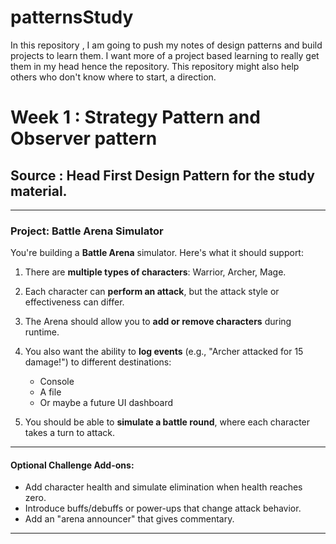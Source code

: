 # patternsStudy

In this repository , I am going to push my notes of design patterns and build projects to learn them. I want more of a project based learning to really get them in my head hence the repository. This repository might also help others who don't know where to start, a direction.

# Week 1 : Strategy Pattern and Observer pattern 
## Source : Head First Design Pattern for the study material.

---

### **Project: Battle Arena Simulator**

You're building a **Battle Arena** simulator. Here's what it should support:

1. There are **multiple types of characters**: Warrior, Archer, Mage.
2. Each character can **perform an attack**, but the attack style or effectiveness can differ.
3. The Arena should allow you to **add or remove characters** during runtime.
4. You also want the ability to **log events** (e.g., "Archer attacked for 15 damage!") to different destinations:

   * Console
   * A file
   * Or maybe a future UI dashboard
5. You should be able to **simulate a battle round**, where each character takes a turn to attack.

---

#### **Optional Challenge Add-ons**:

* Add character health and simulate elimination when health reaches zero.
* Introduce buffs/debuffs or power-ups that change attack behavior.
* Add an "arena announcer" that gives commentary.

---
